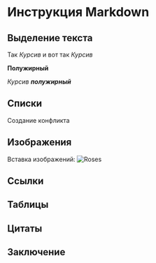 # Инструкция Markdown


## Выделение текста

Так *Курсив* и вот так _Курсив_

**Полужирный**

_Курсив **полужирный**_

## Списки
Создание конфликта


## Изображения

Вставка изображений:
![Roses](roses.jpg)

## Ссылки

## Таблицы

## Цитаты

## Заключение